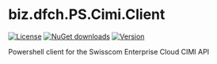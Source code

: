 # biz.dfch.PS.Cimi.Client
[![License](https://img.shields.io/badge/license-Apache%20License%202.0-blue.svg)](https://github.com/dfensgmbh/biz.dfch.PS.Cimi.Client/blob/master/LICENSE)
[![NuGet downloads](https://img.shields.io/nuget/dt/biz.dfch.PS.Cimi.Client.svg)](https://www.nuget.org/packages/biz.dfch.PS.Cimi.Client/)
[![Version](https://img.shields.io/nuget/v/biz.dfch.PS.Cimi.Client.svg)](https://www.nuget.org/packages/biz.dfch.PS.Cimi.Client/)

Powershell client for the Swisscom Enterprise Cloud CIMI API